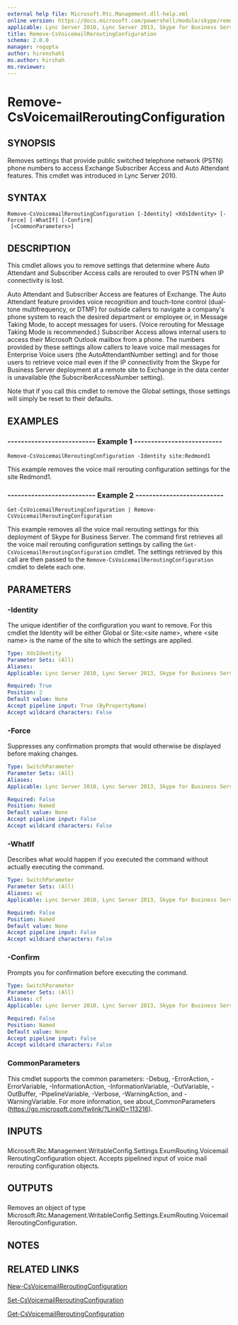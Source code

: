 ```yaml
---
external help file: Microsoft.Rtc.Management.dll-help.xml
online version: https://docs.microsoft.com/powershell/module/skype/remove-csvoicemailreroutingconfiguration
applicable: Lync Server 2010, Lync Server 2013, Skype for Business Server 2015, Skype for Business Server 2019
title: Remove-CsVoicemailReroutingConfiguration
schema: 2.0.0
manager: rogupta
author: hirenshah1
ms.author: hirshah
ms.reviewer:
---
```


# Remove-CsVoicemailReroutingConfiguration

## SYNOPSIS
Removes settings that provide public switched telephone network (PSTN) phone numbers to access Exchange Subscriber Access and Auto Attendant features.
This cmdlet was introduced in Lync Server 2010.


## SYNTAX

```
Remove-CsVoicemailReroutingConfiguration [-Identity] <XdsIdentity> [-Force] [-WhatIf] [-Confirm]
 [<CommonParameters>]
```

## DESCRIPTION
This cmdlet allows you to remove settings that determine where Auto Attendant and Subscriber Access calls are rerouted to over PSTN when IP connectivity is lost.

Auto Attendant and Subscriber Access are features of Exchange.
The Auto Attendant feature provides voice recognition and touch-tone control (dual-tone multifrequency, or DTMF) for outside callers to navigate a company's phone system to reach the desired department or employee or, in Message Taking Mode, to accept messages for users.
(Voice rerouting for Message Taking Mode is recommended.) Subscriber Access allows internal users to access their Microsoft Outlook mailbox from a phone.
The numbers provided by these settings allow callers to leave voice mail messages for Enterprise Voice users (the AutoAttendantNumber setting) and for those users to retrieve voice mail even if the IP connectivity from the Skype for Business Server deployment at a remote site to Exchange in the data center is unavailable (the SubscriberAccessNumber setting).

Note that if you call this cmdlet to remove the Global settings, those settings will simply be reset to their defaults.


## EXAMPLES

### -------------------------- Example 1 --------------------------
```
Remove-CsVoicemailReroutingConfiguration -Identity site:Redmond1
```

This example removes the voice mail rerouting configuration settings for the site Redmond1.


### -------------------------- Example 2 --------------------------
```
Get-CsVoicemailReroutingConfiguration | Remove-CsVoicemailReroutingConfiguration
```

This example removes all the voice mail rerouting settings for this deployment of Skype for Business Server.
The command first retrieves all the voice mail rerouting configuration settings by calling the `Get-CsVoicemailReroutingConfiguration` cmdlet.
The settings retrieved by this call are then passed to the `Remove-CsVoicemailReroutingConfiguration` cmdlet to delete each one.


## PARAMETERS

### -Identity
The unique identifier of the configuration you want to remove.
For this cmdlet the Identity will be either Global or Site:\<site name\>, where \<site name\> is the name of the site to which the settings are applied.

```yaml
Type: XdsIdentity
Parameter Sets: (All)
Aliases: 
Applicable: Lync Server 2010, Lync Server 2013, Skype for Business Server 2015, Skype for Business Server 2019

Required: True
Position: 2
Default value: None
Accept pipeline input: True (ByPropertyName)
Accept wildcard characters: False
```

### -Force
Suppresses any confirmation prompts that would otherwise be displayed before making changes.

```yaml
Type: SwitchParameter
Parameter Sets: (All)
Aliases: 
Applicable: Lync Server 2010, Lync Server 2013, Skype for Business Server 2015, Skype for Business Server 2019

Required: False
Position: Named
Default value: None
Accept pipeline input: False
Accept wildcard characters: False
```

### -WhatIf
Describes what would happen if you executed the command without actually executing the command.

```yaml
Type: SwitchParameter
Parameter Sets: (All)
Aliases: wi
Applicable: Lync Server 2010, Lync Server 2013, Skype for Business Server 2015, Skype for Business Server 2019

Required: False
Position: Named
Default value: None
Accept pipeline input: False
Accept wildcard characters: False
```

### -Confirm
Prompts you for confirmation before executing the command.

```yaml
Type: SwitchParameter
Parameter Sets: (All)
Aliases: cf
Applicable: Lync Server 2010, Lync Server 2013, Skype for Business Server 2015, Skype for Business Server 2019

Required: False
Position: Named
Default value: None
Accept pipeline input: False
Accept wildcard characters: False
```

### CommonParameters
This cmdlet supports the common parameters: -Debug, -ErrorAction, -ErrorVariable, -InformationAction, -InformationVariable, -OutVariable, -OutBuffer, -PipelineVariable, -Verbose, -WarningAction, and -WarningVariable. For more information, see about_CommonParameters (https://go.microsoft.com/fwlink/?LinkID=113216).

## INPUTS

###  
Microsoft.Rtc.Management.WritableConfig.Settings.ExumRouting.VoicemailReroutingConfiguration object.
Accepts pipelined input of voice mail rerouting configuration objects.

## OUTPUTS

###  
Removes an object of type Microsoft.Rtc.Management.WritableConfig.Settings.ExumRouting.VoicemailReroutingConfiguration.

## NOTES

## RELATED LINKS

[New-CsVoicemailReroutingConfiguration](New-CsVoicemailReroutingConfiguration.md)

[Set-CsVoicemailReroutingConfiguration](Set-CsVoicemailReroutingConfiguration.md)

[Get-CsVoicemailReroutingConfiguration](Get-CsVoicemailReroutingConfiguration.md)

